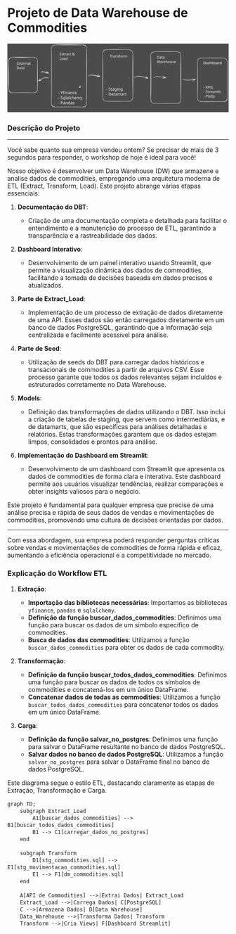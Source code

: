# Projeto de Data Warehouse de Commodities



<p align="center">
  <img wigth="90%" src="./utils/diagram.svg">
</p>

### Descrição do Projeto

---

Você sabe quanto sua empresa vendeu ontem? Se precisar de mais de 3 segundos para responder, o workshop de hoje é ideal para você!

Nosso objetivo é desenvolver um Data Warehouse (DW) que armazene e analise dados de commodities, empregando uma arquitetura moderna de ETL (Extract, Transform, Load). Este projeto abrange várias etapas essenciais:

1. **Documentação do DBT**:
   - Criação de uma documentação completa e detalhada para facilitar o entendimento e a manutenção do processo de ETL, garantindo a transparência e a rastreabilidade dos dados.

2. **Dashboard Interativo**:
   - Desenvolvimento de um painel interativo usando Streamlit, que permite a visualização dinâmica dos dados de commodities, facilitando a tomada de decisões baseada em dados precisos e atualizados.

3. **Parte de Extract_Load**:
   - Implementação de um processo de extração de dados diretamente de uma API. Esses dados são então carregados diretamente em um banco de dados PostgreSQL, garantindo que a informação seja centralizada e facilmente acessível para análise.

4. **Parte de Seed**:
   - Utilização de seeds do DBT para carregar dados históricos e transacionais de commodities a partir de arquivos CSV. Esse processo garante que todos os dados relevantes sejam incluídos e estruturados corretamente no Data Warehouse.

5. **Models**:
   - Definição das transformações de dados utilizando o DBT. Isso inclui a criação de tabelas de staging, que servem como intermediárias, e de datamarts, que são específicas para análises detalhadas e relatórios. Estas transformações garantem que os dados estejam limpos, consolidados e prontos para análise.

6. **Implementação do Dashboard em Streamlit**:
   - Desenvolvimento de um dashboard com Streamlit que apresenta os dados de commodities de forma clara e interativa. Este dashboard permite aos usuários visualizar tendências, realizar comparações e obter insights valiosos para o negócio.

Este projeto é fundamental para qualquer empresa que precise de uma análise precisa e rápida de seus dados de vendas e movimentações de commodities, promovendo uma cultura de decisões orientadas por dados. 

---

Com essa abordagem, sua empresa poderá responder perguntas críticas sobre vendas e movimentações de commodities de forma rápida e eficaz, aumentando a eficiência operacional e a competitividade no mercado.


### Explicação do Workflow ETL

1. **Extração**:
    - **Importação das bibliotecas necessárias**: Importamos as bibliotecas `yfinance`, `pandas` e `sqlalchemy`.
    - **Definição da função buscar_dados_commodities**: Definimos uma função para buscar os dados de um símbolo específico de commodities.
    - **Busca de dados das commodities**: Utilizamos a função `buscar_dados_commodities` para obter os dados de cada commodity.

2. **Transformação**:
    - **Definição da função buscar_todos_dados_commodities**: Definimos uma função para buscar os dados de todos os símbolos de commodities e concatená-los em um único DataFrame.
    - **Concatenar dados de todas as commodities**: Utilizamos a função `buscar_todos_dados_commodities` para concatenar todos os dados em um único DataFrame.

3. **Carga**:
    - **Definição da função salvar_no_postgres**: Definimos uma função para salvar o DataFrame resultante no banco de dados PostgreSQL.
    - **Salvar dados no banco de dados PostgreSQL**: Utilizamos a função `salvar_no_postgres` para salvar o DataFrame final no banco de dados PostgreSQL.

Este diagrama segue o estilo ETL, destacando claramente as etapas de Extração, Transformação e Carga.


```mermaid
graph TD;
    subgraph Extract_Load
        A1[buscar_dados_commodities] --> B1[buscar_todos_dados_commodities]
        B1 --> C1[carregar_dados_no_postgres]
    end

    subgraph Transform
        D1[stg_commodities.sql] --> E1[stg_movimentacao_commodities.sql]
        E1 --> F1[dm_commodities.sql]
    end

    A[API de Commodities] -->|Extrai Dados| Extract_Load
    Extract_Load -->|Carrega Dados| C[PostgreSQL]
    C -->|Armazena Dados| D[Data Warehouse]
    Data_Warehouse -->|Transforma Dados| Transform
    Transform -->|Cria Views| F[Dashboard Streamlit]

```